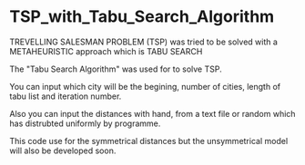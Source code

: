 # TSP_with_Tabu_Search_Algorithm
TREVELLING SALESMAN PROBLEM (TSP) was tried to be solved with a METAHEURISTIC approach which is TABU SEARCH

The "Tabu Search Algorithm" was used for to solve TSP. 

You can input which city will be the begining, number of cities, length of tabu list and iteration number. 

Also you can input the distances with hand, from a text file or random which has distrubted uniformly by programme.

This code use for the symmetrical distances but the unsymmetrical model will also be developed soon.
